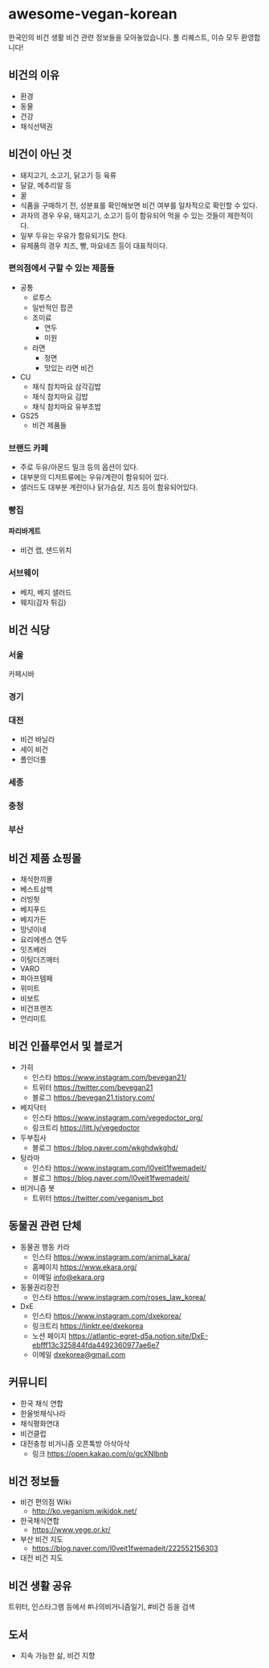# awesome-vegan-korean

한국인의 비건 생활
비건 관련 정보들을 모아놓았습니다. 풀 리퀘스트, 이슈 모두 환영합니다!

## 비건의 이유

* 환경
* 동물
* 건강
* 채식선택권

## 비건이 아닌 것

* 돼지고기, 소고기, 닭고기 등 육류
* 달걀, 메추리알 등 
* 꿀
* 식품을 구매하기 전, 성분표를 확인해보면 비건 여부를 일차적으로 확인할 수 있다. 
* 과자의 경우 우유, 돼지고기, 소고기 등이 함유되어 먹을 수 있는 것들이 제한적이다. 
* 일부 두유는 우유가 함유되기도 한다.
* 유제품의 경우 치즈, 빵, 마요네즈 등이 대표적이다.

### 편의점에서 구할 수 있는 제품들

* 공통
  * 로투스
  * 일반적인 팝콘
  * 조미료
    * 연두
    * 미원
  * 라면
    * 정면
    * 맛있는 라면 비건
* CU
  * 채식 참치마요 삼각김밥
  * 채식 참치마요 김밥
  * 채식 참치마요 유부초밥
* GS25
  * 비건 제품들

### 브랜드 카페

* 주로 두유/아몬드 밀크 등의 옵션이 있다.
* 대부분의 디저트류에는 우유/계란이 함유되어 있다.
* 샐러드도 대부분 계란이나 닭가슴살, 치즈 등이 함유되어있다.

### 빵집

#### 파리바게트

* 비건 랩, 샌드위치

### 서브웨이

* 베지, 베지 샐러드
* 웨지(감자 튀김)

## 비건 식당

### 서울

카페시바

### 경기

### 대전

* 비건 바닐라
* 세이 비건
* 폴인더풀

### 세종

### 충청

### 부산

## 비건 제품 쇼핑몰

* 채식한끼몰
* 베스트삼백
* 러빙헛
* 베지푸드
* 베지가든
* 망넛이네
* 요리에센스 연두
* 잇츠베러
* 이팅더즈매터
* VARO
* 파아프템페
* 위미트
* 비보트
* 비건프렌즈
* 언리미트

## 비건 인플루언서 및 블로거

* 가히
  * 인스타 https://www.instagram.com/bevegan21/
  * 트위터 https://twitter.com/bevegan21
  * 블로그 https://bevegan21.tistory.com/
* 베지닥터
  * 인스타 https://www.instagram.com/vegedoctor_org/
  * 링크트리 https://litt.ly/vegedoctor
* 두부집사
  * 블로그 https://blog.naver.com/wkghdwkghd/
* 탕라마
  * 인스타 https://www.instagram.com/l0veit1fwemadeit/
  * 블로그 https://blog.naver.com/l0veit1fwemadeit/
* 비거니즘 봇
  * 트위터 https://twitter.com/veganism_bot

## 동물권 관련 단체

* 동물권 행동 카라
  * 인스타 https://www.instagram.com/animal_kara/
  * 홈페이지 https://www.ekara.org/
  * 이메일 info@ekara.org
* 동물권리장전
  * 인스타 https://www.instagram.com/roses_law_korea/
* DxE
  * 인스타 https://www.instagram.com/dxekorea/
  * 링크트리 https://linktr.ee/dxekorea
  * 노션 페이지 https://atlantic-egret-d5a.notion.site/DxE-ebfff13c325844fda4492360977ae6e7
  * 이메일 dxekorea@gmail.com

## 커뮤니티

* 한국 채식 연합
* 한울벗채식나라
* 채식평화연대
* 비건클럽
* 대전충청 비거니즘 오픈톡방 아삭아삭
  * 링크 https://open.kakao.com/o/gcXNlbnb

## 비건 정보들

* 비건 편의점 Wiki
  * http://ko.veganism.wikidok.net/
* 한국채식연합
  * https://www.vege.or.kr/
* 부산 비건 지도
  * https://blog.naver.com/l0veit1fwemadeit/222552156303
* 대전 비건 지도

## 비건 생활 공유

트위터, 인스타그램 등에서 #나의비거니즘일기, #비건 등을 검색

## 도서

* 지속 가능한 삶, 비건 지향
